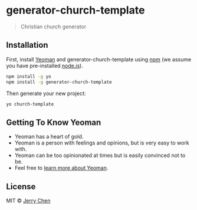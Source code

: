# generator-church-template
> Christian church generator

## Installation

First, install [Yeoman](http://yeoman.io) and generator-church-template using [npm](https://www.npmjs.com/) (we assume you have pre-installed [node.js](https://nodejs.org/)).

```bash
npm install -g yo
npm install -g generator-church-template
```

Then generate your new project:

```bash
yo church-template
```

## Getting To Know Yeoman

 * Yeoman has a heart of gold.
 * Yeoman is a person with feelings and opinions, but is very easy to work with.
 * Yeoman can be too opinionated at times but is easily convinced not to be.
 * Feel free to [learn more about Yeoman](http://yeoman.io/).

## License

MIT © [Jerry Chen]()


[npm-image]: https://badge.fury.io/js/generator-church-template.svg
[npm-url]: https://npmjs.org/package/generator-church-template
[travis-image]: https://travis-ci.com/jerry153fish/generator-church-template.svg?branch=master
[travis-url]: https://travis-ci.com/jerry153fish/generator-church-template
[daviddm-image]: https://david-dm.org/jerry153fish/generator-church-template.svg?theme=shields.io
[daviddm-url]: https://david-dm.org/jerry153fish/generator-church-template
[coveralls-image]: https://coveralls.io/repos/jerry153fish/generator-church-template/badge.svg
[coveralls-url]: https://coveralls.io/r/jerry153fish/generator-church-template

